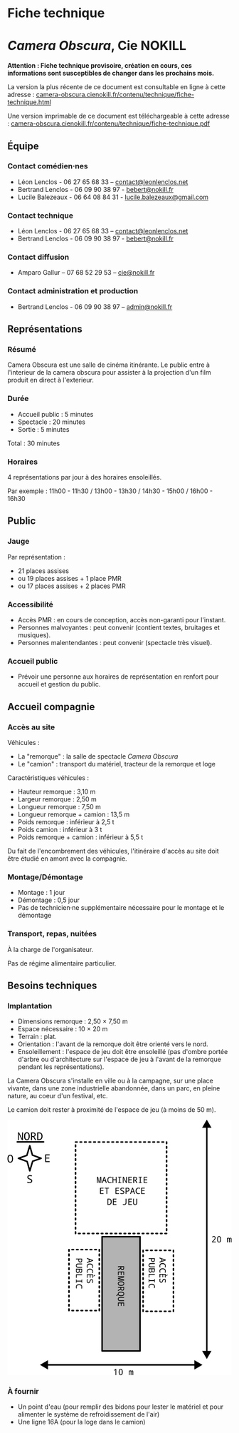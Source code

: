 # Fiche technique
# *Camera Obscura*, Cie NOKILL

**Attention : Fiche technique provisoire, création en cours, ces informations sont susceptibles de changer dans les prochains mois.**

<span class="print">La version la plus récente de ce document est consultable en ligne à cette adresse : [camera-obscura.cienokill.fr/contenu/technique/fiche-technique.html](https://camera-obscura.cienokill.fr/contenu/technique/fiche-technique.html)</span>

<span class="web">Une version imprimable de ce document est téléchargeable à cette adresse : [camera-obscura.cienokill.fr/contenu/technique/fiche-technique.pdf](https://camera-obscura.cienokill.fr/contenu/technique/fiche-technique.pdf)</span>


## Équipe

### Contact comédien·nes
- Léon Lenclos - 06 27 65 68 33 – contact@leonlenclos.net
- Bertrand Lenclos - 06 09 90 38 97 - bebert@nokill.fr
- Lucile Balezeaux - 06 64 08 84 31 - lucile.balezeaux@gmail.com

### Contact technique
- Léon Lenclos - 06 27 65 68 33 – contact@leonlenclos.net
- Bertrand Lenclos - 06 09 90 38 97 - bebert@nokill.fr

### Contact diffusion
- Amparo Gallur – 07 68 52 29 53 – cie@nokill.fr

### Contact administration et production
- Bertrand Lenclos - 06 09 90 38 97 – admin@nokill.fr


## Représentations

### Résumé
Camera Obscura est une salle de cinéma itinérante. Le public entre à l'interieur de la camera obscura pour assister à la projection d'un film produit en direct à l'exterieur.

### Durée 
- Accueil public : 5 minutes
- Spectacle : 20 minutes
- Sortie : 5 minutes

Total : 30 minutes

### Horaires
4 représentations par jour à des horaires ensoleillés.

Par exemple : 11h00 - 11h30 / 13h00 - 13h30 / 14h30 - 15h00 / 16h00 - 16h30

<div class="page-break"></div>

## Public

### Jauge 
Par représentation :

- 21 places assises
- ou 19 places assises + 1 place PMR
- ou 17 places assises + 2 places PMR

### Accessibilité
- Accès PMR : en cours de conception, accès non-garanti pour l'instant.
- Personnes malvoyantes : peut convenir (contient textes, bruitages et musiques).
- Personnes malentendantes : peut convenir (spectacle très visuel).

### Accueil public
- Prévoir une personne aux horaires de représentation en renfort pour accueil et gestion du public.

## Accueil compagnie

### Accès au site

Véhicules :
- La "remorque" : la salle de spectacle *Camera Obscura*
- Le "camion" : transport du matériel, tracteur de la remorque et loge

Caractéristiques véhicules :
- Hauteur remorque : 3,10 m
- Largeur remorque : 2,50 m
- Longueur remorque : 7,50 m
- Longueur remorque + camion : 13,5 m
- Poids remorque : inférieur à 2,5 t
- Poids camion : inférieur à 3 t
- Poids remorque + camion : inférieur à 5,5 t

Du fait de l'encombrement des véhicules, l'itinéraire d'accès au site doit être étudié en amont avec la compagnie.

### Montage/Démontage
- Montage : 1 jour
- Démontage : 0,5 jour
- Pas de technicien·ne supplémentaire nécessaire pour le montage et le démontage

### Transport, repas, nuitées
À la charge de l'organisateur.

Pas de régime alimentaire particulier.

<div class="page-break"></div>

## Besoins techniques

### Implantation

- Dimensions remorque : 2,50 × 7,50 m
- Espace nécessaire : 10 × 20 m
- Terrain : plat.
- Orientation : l'avant de la remorque doit être orienté vers le nord.
- Ensoleillement : l'espace de jeu doit être ensoleillé (pas d'ombre portée d'arbre ou d'architecture sur l'espace de jeu à l'avant de la remorque pendant les représentations).


La Camera Obscura s'installe en ville ou à la campagne, sur une place vivante, dans une zone industrielle abandonnée, dans un parc, en pleine nature, au coeur d'un festival, etc.

Le camion doit rester à proximité de l'espace de jeu (à moins de 50 m).

![schema](../plans/implantation.png)

###  À fournir

- Un point d'eau (pour remplir des bidons pour lester le matériel et pour alimenter le système de refroidissement de l'air)
- Une ligne 16A (pour la loge dans le camion)



